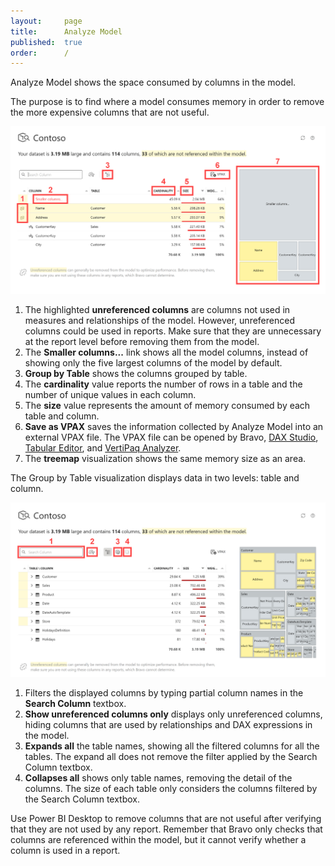 ```yaml
---
layout:     page
title:      Analyze Model
published:  true
order:      /
---
```

Analyze Model shows the space consumed by columns in the model.

The purpose is to find where a model consumes memory in order to remove the more expensive columns that are not useful.

<img src="images/analyze-model-01.png" width="700" class="naked">

1. The highlighted **unreferenced columns** are columns not used in measures and relationships of the model. However, unreferenced columns could be used in reports. Make sure that they are unnecessary at the report level before removing them from the model.
2. The **Smaller columns...** link shows all the model columns, instead of showing only the five largest columns of the model by default.
3. **Group by Table** shows the columns grouped by table.
4. The **cardinality** value reports the number of rows in a table and the number of unique values in each column.
5. The **size** value represents the amount of memory consumed by each table and column.
6. **Save as VPAX** saves the information collected by Analyze Model into an external VPAX file. The VPAX file can be opened by Bravo, [DAX Studio](https://daxstudio.org/), [Tabular Editor](https://tabulareditor.com/), and [VertiPaq Analyzer](https://www.sqlbi.com/tools/vertipaq-analyzer/).
7. The **treemap** visualization shows the same memory size as an area.


The Group by Table visualization displays data in two levels: table and column.

<img src="images/analyze-model-02.png" width="700" class="naked">

1. Filters the displayed columns by typing partial column names in the **Search Column** textbox.
2. **Show unreferenced columns only** displays only unreferenced columns, hiding columns that are used by relationships and DAX expressions in the model.
3. **Expands all** the table names, showing all the filtered columns for all the tables. The expand all does not remove the filter applied by the Search Column textbox.
4. **Collapses all** shows only table names, removing the detail of the columns. The size of each table only considers the columns filtered by the Search Column textbox.

Use Power BI Desktop to remove columns that are not useful after verifying that they are not used by any report. Remember that Bravo only checks that columns are referenced within the model, but it cannot verify whether a column is used in a report.